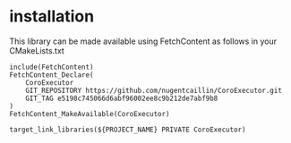 
# installation

This library can be made available using FetchContent as follows in your CMakeLists.txt
```console
include(FetchContent)
FetchContent_Declare(
    CoroExecutor
    GIT_REPOSITORY https://github.com/nugentcaillin/CoroExecutor.git
    GIT_TAG e5198c745066d6abf96002ee8c9b212de7abf9b8
)
FetchContent_MakeAvailable(CoroExecutor)

target_link_libraries(${PROJECT_NAME} PRIVATE CoroExecutor)
```